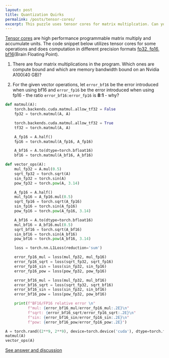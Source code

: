 ```yaml
---
layout: post
title: Quantization Quirks
permalink: /posts/tensor-cores/
excerpt: This puzzle uses tensor cores for matrix multiplcation. Can you find when the matrix multiplication is compute bound and when it is memory bandwidth bound on an A100 (40GB)?
---
```


[Tensor cores](https://developer.nvidia.com/blog/accelerating-ai-training-with-tf32-tensor-cores/)
are high performance programmable matrix multiply and accumulate units. The code snippet below
utilizes tensor cores for some operations and does computation in different precision formats [fp32,
fp16, bf16](https://en.wikipedia.org/wiki/Bfloat16_floating-point_format)(Brain Floating Point).

1. There are four matrix multiplications in the program. Which ones are compute bound and which are
  memory bandwidth bound on an Nvidia A100(40 GB)?

2. For the given vector operations, let `error_bf16` be the error introduced when using bf16 and
  `error_fp16` be the error introduced when using fp16 - the ratio `error_bf16:error_fp16` is **8:1** -
  why?

``` python
def matmul(A):
    torch.backends.cuda.matmul.allow_tf32 = False
    fp32 = torch.matmul(A, A)

    torch.backends.cuda.matmul.allow_tf32 = True
    tf32 = torch.matmul(A, A)

    A_fp16 = A.half()
    fp16 = torch.matmul(A_fp16, A_fp16)

    A_bf16 = A.to(dtype=torch.bfloat16)
    bf16 = torch.matmul(A_bf16, A_bf16)

def vector_ops(A):
    mul_fp32 = A.mul(0.5)
    sqrt_fp32 = torch.sqrt(A)
    sin_fp32 = torch.sin(A)
    pow_fp32 = torch.pow(A, 3.14)

    A_fp16 = A.half()
    mul_fp16 = A_fp16.mul(0.5)
    sqrt_fp16 = torch.sqrt(A_fp16)
    sin_fp16 = torch.sin(A_fp16)
    pow_fp16 = torch.pow(A_fp16, 3.14)

    A_bf16 = A.to(dtype=torch.bfloat16)
    mul_bf16 = A_bf16.mul(0.5)
    sqrt_bf16 = torch.sqrt(A_bf16)
    sin_bf16 = torch.sin(A_bf16)
    pow_bf16 = torch.pow(A_bf16, 3.14)

    loss = torch.nn.L1Loss(reduction='sum')

    error_fp16_mul = loss(mul_fp32, mul_fp16)
    error_fp16_sqrt = loss(sqrt_fp32, sqrt_fp16)
    error_fp16_sin = loss(sin_fp32, sin_fp16)
    error_fp16_pow = loss(pow_fp32, pow_fp16)

    error_bf16_mul = loss(mul_fp32, mul_bf16)
    error_bf16_sqrt = loss(sqrt_fp32, sqrt_bf16)
    error_bf16_sin = loss(sin_fp32, sin_bf16)
    error_bf16_pow = loss(pow_fp32, pow_bf16)

    print(f"BF16/FP16 relative error \n"
          f"mul: {error_bf16_mul/error_fp16_mul:.2E}\n"
          f"sqrt: {error_bf16_sqrt/error_fp16_sqrt:.2E}\n"
          f"sin: {error_bf16_sin/error_fp16_sin:.2E}\n"
          f"pow: {error_bf16_pow/error_fp16_pow:.2E}")

A = torch.rand((2**9, 2**9), device=torch.device('cuda'), dtype=torch.float32)
matmul(A)
vector_ops(A)
```

[See answer and discussion](/tensor-cores-answer)
